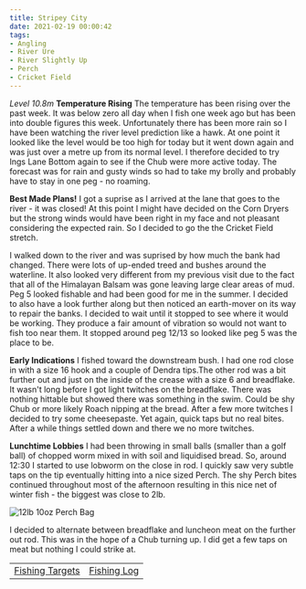 ```yaml
---
title: Stripey City
date: 2021-02-19 00:00:42
tags:
- Angling
- River Ure
- River Slightly Up
- Perch
- Cricket Field
---
```

*Level 10.8m*
**Temperature Rising**
The temperature has been rising over the past week. It was below zero all day when I fish one week ago but has been into double figures this week. Unfortunately there has been more rain so I have been watching the river level prediction like a hawk. At one point it looked like the level would be too high for today but it went down again and was just over a metre up from its normal level. I therefore decided to try Ings Lane Bottom again to see if the Chub were more active today. The forecast was for rain and gusty winds so had to take my brolly and probably have to stay in one peg - no roaming.

**Best Made Plans!**
I got a suprise as I arrived at the lane that goes to the river - it was closed! At this point I might have decided on the Corn Dryers but the strong winds would have been right in my face and not pleasant considering the expected rain. So I decided to go the the Cricket Field stretch.

I walked down to the river and was suprised by how much the bank had changed. There were lots of up-ended treed and bushes around the waterline. It also looked very different from my previous visit due to the fact that all of the Himalayan Balsam was gone leaving large clear areas of mud. Peg 5 looked fishable and had been good for me in the summer. I decided to also have a look further along but then noticed an earth-mover on its way to repair the banks. I decided to wait until it stopped to see where it would be working. They produce a fair amount of vibration so would not want to fish too near them. It stopped around peg 12/13 so looked like peg 5 was the place to be.

**Early Indications**
I fished toward the downstream bush. I had one rod close in with a size 16 hook and a couple of Dendra tips.The other rod was a bit further out and just on the inside of the crease with a size 6 and breadflake. It wasn't long before I got light twitches on the breadflake. There was nothing hittable but showed there was something in the swim. Could be shy Chub or more likely Roach nipping at the bread. After a few more twitches I decided to try some cheesepaste. Yet again, quick taps but no real bites. After a while things settled down and there we no more twitches.

**Lunchtime Lobbies**
I had been throwing in small balls (smaller than a golf ball) of chopped worm mixed in with soil and liquidised bread. So, around 12:30 I started to use lobworm on the close in rod. I quickly saw very subtle taps on the tip eventually hitting into a nice sized Perch. The shy Perch bites continued throughout most of the afternoon resulting in this nice net of winter fish - the biggest was close to 2lb.

![12lb 10oz Perch Bag](/images/2021-02-19/12lb10ozPerchBag.jpg)

I decided to alternate between breadflake and luncheon meat on the further out rod. This was in the hope of a Chub turning up. I did get a few taps on meat but nothing I could strike at.

|||
|---------|------|
|<a href="/2020/07/Fishing-Targets/">Fishing Targets</a>|<a href="/2020/08/Fishing-Log/">Fishing Log</a>|
